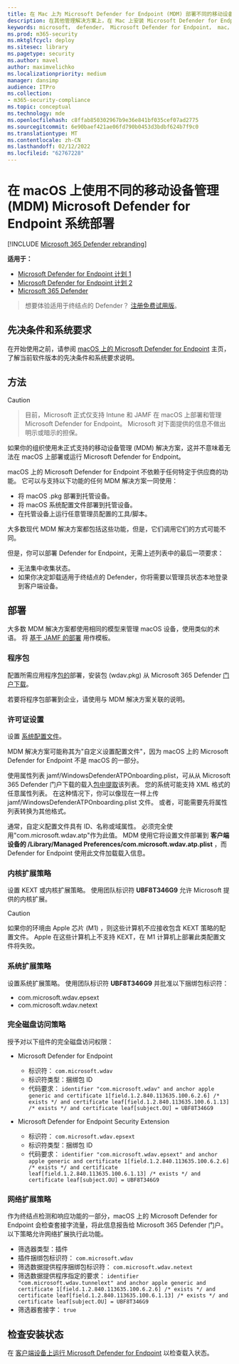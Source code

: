 ```yaml
---
title: 在 Mac 上为 Microsoft Defender for Endpoint (MDM) 部署不同的移动设备管理
description: 在其他管理解决方案上，在 Mac 上安装 Microsoft Defender for Endpoint。
keywords: microsoft， defender， Microsoft Defender for Endpoint， mac， 安装， 部署， macos， 加泰罗尼亚语， mojave， 高
ms.prod: m365-security
ms.mktglfcycl: deploy
ms.sitesec: library
ms.pagetype: security
ms.author: mavel
author: maximvelichko
ms.localizationpriority: medium
manager: dansimp
audience: ITPro
ms.collection:
- m365-security-compliance
ms.topic: conceptual
ms.technology: mde
ms.openlocfilehash: c8ffab850302967b9e36e841bf035cef07ad2775
ms.sourcegitcommit: 6e90baef421ae06fd790b0453d3bdbf624b7f9c0
ms.translationtype: MT
ms.contentlocale: zh-CN
ms.lasthandoff: 02/12/2022
ms.locfileid: "62767228"
---
```

# <a name="deployment-with-a-different-mobile-device-management-mdm-system-for-microsoft-defender-for-endpoint-on-macos"></a>在 macOS 上使用不同的移动设备管理 (MDM) Microsoft Defender for Endpoint 系统部署

[!INCLUDE [Microsoft 365 Defender rebranding](../../includes/microsoft-defender.md)]


**适用于：**
- [Microsoft Defender for Endpoint 计划 1](https://go.microsoft.com/fwlink/p/?linkid=2154037)
- [Microsoft Defender for Endpoint 计划 2](https://go.microsoft.com/fwlink/p/?linkid=2154037)
- [Microsoft 365 Defender](https://go.microsoft.com/fwlink/?linkid=2118804)

> 想要体验适用于终结点的 Defender？ [注册免费试用版](https://signup.microsoft.com/create-account/signup?products=7f379fee-c4f9-4278-b0a1-e4c8c2fcdf7e&ru=https://aka.ms/MDEp2OpenTrial?ocid=docs-wdatp-investigateip-abovefoldlink)。
 
## <a name="prerequisites-and-system-requirements"></a>先决条件和系统要求

在开始使用之前，请参阅 [macOS 上的 Microsoft Defender for Endpoint](microsoft-defender-endpoint-mac.md) 主页，了解当前软件版本的先决条件和系统要求说明。


## <a name="approach"></a>方法

> [!CAUTION]

> 目前，Microsoft 正式仅支持 Intune 和 JAMF 在 macOS 上部署和管理 Microsoft Defender for Endpoint。 Microsoft 对下面提供的信息不做出明示或暗示的担保。

如果你的组织使用未正式支持的移动设备管理 (MDM) 解决方案，这并不意味着无法在 macOS 上部署或运行 Microsoft Defender for Endpoint。

macOS 上的 Microsoft Defender for Endpoint 不依赖于任何特定于供应商的功能。 它可以与支持以下功能的任何 MDM 解决方案一同使用：

- 将 macOS .pkg 部署到托管设备。
- 将 macOS 系统配置文件部署到托管设备。
- 在托管设备上运行任意管理员配置的工具/脚本。

大多数现代 MDM 解决方案都包括这些功能，但是，它们调用它们的方式可能不同。

但是，你可以部署 Defender for Endpoint，无需上述列表中的最后一项要求：

- 无法集中收集状态。
- 如果你决定卸载适用于终结点的 Defender，你将需要以管理员状态本地登录到客户端设备。

## <a name="deployment"></a>部署

大多数 MDM 解决方案都使用相同的模型来管理 macOS 设备，使用类似的术语。 将 [基于 JAMF 的部署](mac-install-with-jamf.md) 用作模板。

### <a name="package"></a>程序包

配置所需应用程序[包的](mac-install-with-jamf.md)部署，安装包 (wdav.pkg) 从 Microsoft 365 Defender [门户下载](mac-install-with-jamf.md)。

若要将程序包部署到企业，请使用与 MDM 解决方案关联的说明。

### <a name="license-settings"></a>许可证设置

设置 [系统配置文件](mac-install-with-jamf.md)。 

MDM 解决方案可能称其为"自定义设置配置文件"，因为 macOS 上的 Microsoft Defender for Endpoint 不是 macOS 的一部分。

使用属性列表 jamf/WindowsDefenderATPOnboarding.plist，可从从 Microsoft 365 Defender 门户下载的载入[包中提取](mac-install-with-jamf.md)该列表。
您的系统可能支持 XML 格式的任意属性列表。 在这种情况下，你可以像现在一样上传 jamf/WindowsDefenderATPOnboarding.plist 文件。
或者，可能需要先将属性列表转换为其他格式。

通常，自定义配置文件具有 ID、名称或域属性。 必须完全使用"com.microsoft.wdav.atp"作为此值。
MDM 使用它将设置文件部署到 **客户端设备的 /Library/Managed Preferences/com.microsoft.wdav.atp.plist** ，而 Defender for Endpoint 使用此文件加载载入信息。

### <a name="kernel-extension-policy"></a>内核扩展策略

设置 KEXT 或内核扩展策略。 使用团队标识符 **UBF8T346G9** 允许 Microsoft 提供的内核扩展。

> [!CAUTION]
> 如果你的环境由 Apple 芯片 (M1) ，则这些计算机不应接收包含 KEXT 策略的配置文件。
> Apple 在这些计算机上不支持 KEXT，在 M1 计算机上部署此类配置文件将失败。

### <a name="system-extension-policy"></a>系统扩展策略

设置系统扩展策略。 使用团队标识符 **UBF8T346G9** 并批准以下捆绑包标识符：

- com.microsoft.wdav.epsext
- com.microsoft.wdav.netext

### <a name="full-disk-access-policy"></a>完全磁盘访问策略

授予对以下组件的完全磁盘访问权限：

- Microsoft Defender for Endpoint
    - 标识符： `com.microsoft.wdav`
    - 标识符类型：捆绑包 ID
    - 代码要求： `identifier "com.microsoft.wdav" and anchor apple generic and certificate 1[field.1.2.840.113635.100.6.2.6] /* exists */ and certificate leaf[field.1.2.840.113635.100.6.1.13] /* exists */ and certificate leaf[subject.OU] = UBF8T346G9`

- Microsoft Defender for Endpoint Security Extension
    - 标识符： `com.microsoft.wdav.epsext`
    - 标识符类型：捆绑包 ID
    - 代码要求： `identifier "com.microsoft.wdav.epsext" and anchor apple generic and certificate 1[field.1.2.840.113635.100.6.2.6] /* exists */ and certificate leaf[field.1.2.840.113635.100.6.1.13] /* exists */ and certificate leaf[subject.OU] = UBF8T346G9`

### <a name="network-extension-policy"></a>网络扩展策略

作为终结点检测和响应功能的一部分，macOS 上的 Microsoft Defender for Endpoint 会检查套接字流量，将此信息报告给 Microsoft 365 Defender 门户。 以下策略允许网络扩展执行此功能。

- 筛选器类型：插件
- 插件捆绑包标识符： `com.microsoft.wdav`
- 筛选数据提供程序捆绑包标识符： `com.microsoft.wdav.netext`
- 筛选数据提供程序指定的要求： `identifier "com.microsoft.wdav.tunnelext" and anchor apple generic and certificate 1[field.1.2.840.113635.100.6.2.6] /* exists */ and certificate leaf[field.1.2.840.113635.100.6.1.13] /* exists */ and certificate leaf[subject.OU] = UBF8T346G9`
- 筛选器套接字： `true`

## <a name="check-installation-status"></a>检查安装状态

在 [客户端设备上运行 Microsoft Defender for Endpoint](mac-install-with-jamf.md) 以检查载入状态。
